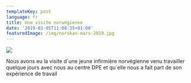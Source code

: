 ```yaml
---
templateKey: post
language: fr
title: Une visite norwégienne
date: '2019-03-05T11:08:35+01:00'
featuredImage: /img/norskan-mars-2019.jpg
---
```

![](/img/norskan-mars-2019.jpg)

Nous avons eu la visite d´une jeune infirmière norvégienne venu travailler quelque jours avec nous au centre DPE et qu´elle nous a fait part de son expérience de travail
